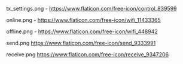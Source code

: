 tx_settings.png - https://www.flaticon.com/free-icon/control_839599

online.png - https://www.flaticon.com/free-icon/wifi_11433365

offline.png - https://www.flaticon.com/free-icon/wifi_448942

send.png https://www.flaticon.com/free-icon/send_9333991

receive.png https://www.flaticon.com/free-icon/receive_9347206